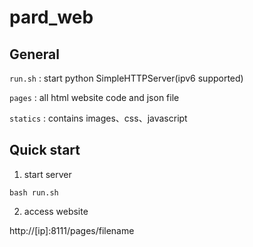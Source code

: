 # pard_web

## General

`run.sh` : start python SimpleHTTPServer(ipv6 supported)

`pages` : all html website code and json file 

`statics` : contains images、css、javascript


## Quick start

1. start server 
```
bash run.sh
```

2. access website

http://[ip]:8111/pages/filename

